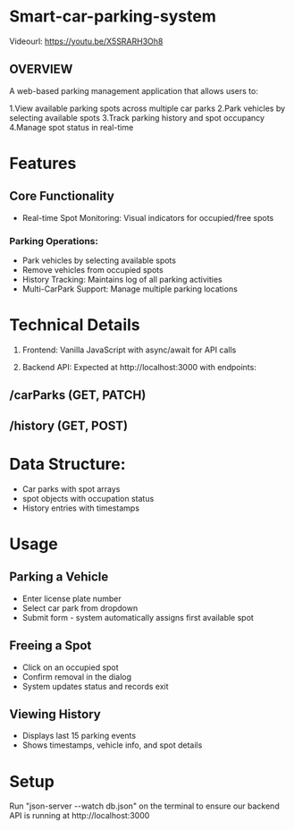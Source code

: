 # Smart-car-parking-system
Videourl: https://youtu.be/X5SRARH3Oh8
## OVERVIEW
A web-based parking management application that allows users to:

1.View available parking spots across multiple car parks
2.Park vehicles by selecting available spots
3.Track parking history and spot occupancy
4.Manage spot status in real-time

# Features
## Core Functionality
* Real-time Spot Monitoring: Visual indicators for occupied/free spots
### Parking Operations:
* Park vehicles by selecting available spots
* Remove vehicles from occupied spots
* History Tracking: Maintains log of all parking activities
* Multi-CarPark Support: Manage multiple parking locations

# Technical Details
1. Frontend: Vanilla JavaScript with async/await for API calls

2. Backend API: Expected at http://localhost:3000 with endpoints:

## /carParks  (GET, PATCH)

## /history    (GET, POST)

# Data Structure:

* Car parks with spot arrays
* spot objects with occupation status
* History entries with timestamps

# Usage
## Parking a Vehicle
* Enter license plate number
* Select car park from dropdown
* Submit form - system automatically assigns first available spot

## Freeing a Spot
* Click on an occupied spot
* Confirm removal in the dialog
* System updates status and records exit

## Viewing History
* Displays last 15 parking events
* Shows timestamps, vehicle info, and spot details

# Setup
Run "json-server --watch db.json" on the terminal to ensure our backend API is running at http://localhost:3000
 

